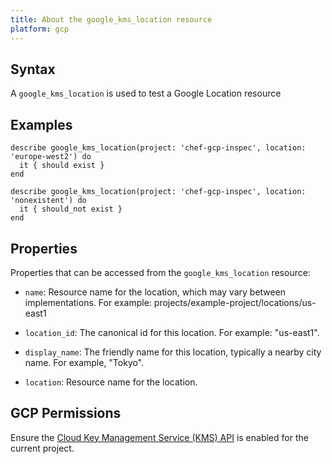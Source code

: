 ```yaml
---
title: About the google_kms_location resource
platform: gcp
---
```


## Syntax
A `google_kms_location` is used to test a Google Location resource

## Examples
```
describe google_kms_location(project: 'chef-gcp-inspec', location: 'europe-west2') do
  it { should exist }
end

describe google_kms_location(project: 'chef-gcp-inspec', location: 'nonexistent') do
  it { should_not exist }
end
```

## Properties
Properties that can be accessed from the `google_kms_location` resource:


  * `name`: Resource name for the location, which may vary between implementations. For example: projects/example-project/locations/us-east1

  * `location_id`: The canonical id for this location. For example: "us-east1".

  * `display_name`: The friendly name for this location, typically a nearby city name. For example, "Tokyo".

  * `location`: Resource name for the location.


## GCP Permissions

Ensure the [Cloud Key Management Service (KMS) API](https://console.cloud.google.com/apis/library/cloudkms.googleapis.com/) is enabled for the current project.
